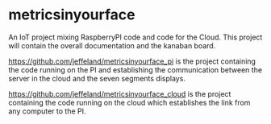# metricsinyourface
An IoT project mixing RaspberryPI code and code for the Cloud.
This project will contain the overall documentation and the kanaban board.

https://github.com/jeffeland/metricsinyourface_pi is the project containing the code running on the PI and establishing the communication between the server in the cloud and the seven segments displays.

https://github.com/jeffeland/metricsinyourface_cloud is the project containing the code running on the cloud which establishes the link from any computer to the PI.

